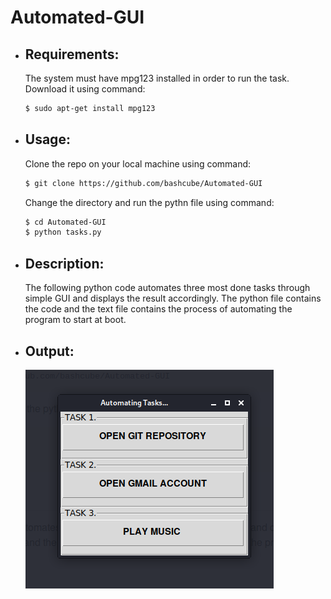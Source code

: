 # Automated-GUI
  * ## Requirements:
      The system must have mpg123 installed in order to run the task.
      Download it using command:
      ```bash
      $ sudo apt-get install mpg123
      ```
      
  * ## Usage:
      Clone the repo on your local machine using command:
      ```bash
      $ git clone https://github.com/bashcube/Automated-GUI
      ```
      Change the directory and run the pythn file using command:
      ```bash
      $ cd Automated-GUI
      $ python tasks.py
      ```
      
   * ## Description:
       The following python code automates three most done tasks 
       through simple GUI and displays the result accordingly.
       The python file contains the code and the text file contains the 
       process of automating the program to start at boot.
       
   * ## Output:
      ![Here's an output of code running.](Screenshot.png)
